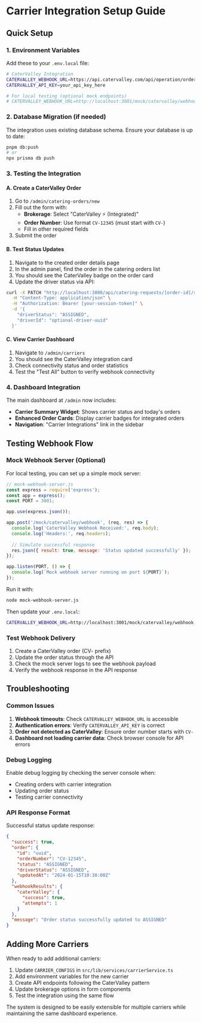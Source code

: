 # Carrier Integration Setup Guide

## Quick Setup

### 1. Environment Variables

Add these to your `.env.local` file:

```bash
# CaterValley Integration
CATERVALLEY_WEBHOOK_URL=https://api.catervalley.com/api/operation/order/update-order-status
CATERVALLEY_API_KEY=your_api_key_here

# For local testing (optional mock endpoints)
# CATERVALLEY_WEBHOOK_URL=http://localhost:3001/mock/catervalley/webhook
```

### 2. Database Migration (if needed)

The integration uses existing database schema. Ensure your database is up to date:

```bash
pnpm db:push
# or
npx prisma db push
```

### 3. Testing the Integration

#### A. Create a CaterValley Order

1. Go to `/admin/catering-orders/new`
2. Fill out the form with:
   - **Brokerage**: Select "CaterValley ⚡ (Integrated)"
   - **Order Number**: Use format `CV-12345` (must start with `CV-`)
   - Fill in other required fields
3. Submit the order

#### B. Test Status Updates

1. Navigate to the created order details page
2. In the admin panel, find the order in the catering orders list
3. You should see the CaterValley badge on the order card
4. Update the driver status via API:

```bash
curl -X PATCH "http://localhost:3000/api/catering-requests/[order-id]/status" \
  -H "Content-Type: application/json" \
  -H "Authorization: Bearer [your-session-token]" \
  -d '{
    "driverStatus": "ASSIGNED",
    "driverId": "optional-driver-uuid"
  }'
```

#### C. View Carrier Dashboard

1. Navigate to `/admin/carriers`
2. You should see the CaterValley integration card
3. Check connectivity status and order statistics
4. Test the "Test All" button to verify webhook connectivity

### 4. Dashboard Integration

The main dashboard at `/admin` now includes:

- **Carrier Summary Widget**: Shows carrier status and today's orders
- **Enhanced Order Cards**: Display carrier badges for integrated orders
- **Navigation**: "Carrier Integrations" link in the sidebar

## Testing Webhook Flow

### Mock Webhook Server (Optional)

For local testing, you can set up a simple mock server:

```javascript
// mock-webhook-server.js
const express = require('express');
const app = express();
const PORT = 3001;

app.use(express.json());

app.post('/mock/catervalley/webhook', (req, res) => {
  console.log('CaterValley Webhook Received:', req.body);
  console.log('Headers:', req.headers);
  
  // Simulate successful response
  res.json({ result: true, message: 'Status updated successfully' });
});

app.listen(PORT, () => {
  console.log(`Mock webhook server running on port ${PORT}`);
});
```

Run it with:
```bash
node mock-webhook-server.js
```

Then update your `.env.local`:
```bash
CATERVALLEY_WEBHOOK_URL=http://localhost:3001/mock/catervalley/webhook
```

### Test Webhook Delivery

1. Create a CaterValley order (CV- prefix)
2. Update the order status through the API
3. Check the mock server logs to see the webhook payload
4. Verify the webhook response in the API response

## Troubleshooting

### Common Issues

1. **Webhook timeouts**: Check `CATERVALLEY_WEBHOOK_URL` is accessible
2. **Authentication errors**: Verify `CATERVALLEY_API_KEY` is correct
3. **Order not detected as CaterValley**: Ensure order number starts with `CV-`
4. **Dashboard not loading carrier data**: Check browser console for API errors

### Debug Logging

Enable debug logging by checking the server console when:
- Creating orders with carrier integration
- Updating order status
- Testing carrier connectivity

### API Response Format

Successful status update response:
```json
{
  "success": true,
  "order": {
    "id": "uuid",
    "orderNumber": "CV-12345",
    "status": "ASSIGNED",
    "driverStatus": "ASSIGNED",
    "updatedAt": "2024-01-15T10:30:00Z"
  },
  "webhookResults": {
    "caterValley": {
      "success": true,
      "attempts": 1
    }
  },
  "message": "Order status successfully updated to ASSIGNED"
}
```

## Adding More Carriers

When ready to add additional carriers:

1. Update `CARRIER_CONFIGS` in `src/lib/services/carrierService.ts`
2. Add environment variables for the new carrier
3. Create API endpoints following the CaterValley pattern
4. Update brokerage options in form components
5. Test the integration using the same flow

The system is designed to be easily extensible for multiple carriers while maintaining the same dashboard experience. 